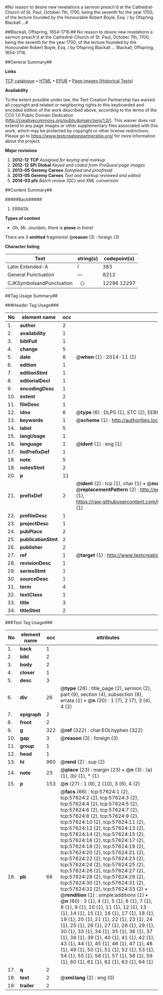 #No reason to desire new revelations a sermon preach'd at the Cathedral-Church of St. Paul, October 7th, 1700, being the seventh for the year 1700, of the lecture founded by the Honourable Robert Boyle, Esq. / by Ofspring Blackall ...#

##Blackall, Offspring, 1654-1716.##
No reason to desire new revelations a sermon preach'd at the Cathedral-Church of St. Paul, October 7th, 1700, being the seventh for the year 1700, of the lecture founded by the Honourable Robert Boyle, Esq. / by Ofspring Blackall ...
Blackall, Offspring, 1654-1716.

##General Summary##

**Links**

[TCP catalogue](http://www.ota.ox.ac.uk/tcp/)  • 
[HTML](http://tei.it.ox.ac.uk/tcp/Texts-HTML/free/A28/A28272.html)  • 
[EPUB](http://tei.it.ox.ac.uk/tcp/Texts-EPUB/free/A28/A28272.epub) • 
[Page images (Historical Texts)](https://historicaltexts.jisc.ac.uk/eebo-12258269e)

**Availability**

To the extent possible under law, the Text Creation Partnership has waived all copyright and related or neighboring rights to this keyboarded and encoded edition of the work described above, according to the terms of the CC0 1.0 Public Domain Dedication (http://creativecommons.org/publicdomain/zero/1.0/). This waiver does not extend to any page images or other supplementary files associated with this work, which may be protected by copyright or other license restrictions. Please go to https://www.textcreationpartnership.org/ for more information about the project.

**Major revisions**

1. __2012-12__ __TCP__ *Assigned for keying and markup*
1. __2012-12__ __SPi Global__ *Keyed and coded from ProQuest page images*
1. __2013-05__ __Geremy Carnes__ *Sampled and proofread*
1. __2013-05__ __Geremy Carnes__ *Text and markup reviewed and edited*
1. __2014-03__ __pfs__ *Batch review (QC) and XML conversion*

##Content Summary##

#####Back#####

1. ERRATA.

**Types of content**

  * Oh, Mr. Jourdain, there is **prose** in there!

There are 3 **omitted** fragments! 
 @__reason__ (3) : foreign (3)

**Character listing**


|Text|string(s)|codepoint(s)|
|---|---|---|
|Latin Extended-A|ſ|383|
|General Punctuation|—|8212|
|CJKSymbolsandPunctuation|〈〉|12296 12297|

##Tag Usage Summary##

###Header Tag Usage###

|No|element name|occ|attributes|
|---|---|---|---|
|1.|__author__|2||
|2.|__availability__|1||
|3.|__biblFull__|1||
|4.|__change__|5||
|5.|__date__|8| @__when__ (1) : 2014-11 (1)|
|6.|__edition__|1||
|7.|__editionStmt__|1||
|8.|__editorialDecl__|1||
|9.|__encodingDesc__|1||
|10.|__extent__|2||
|11.|__fileDesc__|1||
|12.|__idno__|6| @__type__ (6) : DLPS (1), STC (2), EEBO-CITATION (1), OCLC (1), VID (1)|
|13.|__keywords__|1| @__scheme__ (1) : http://authorities.loc.gov/ (1)|
|14.|__label__|5||
|15.|__langUsage__|1||
|16.|__language__|1| @__ident__ (1) : eng (1)|
|17.|__listPrefixDef__|1||
|18.|__note__|5||
|19.|__notesStmt__|2||
|20.|__p__|11||
|21.|__prefixDef__|2| @__ident__ (2) : tcp (1), char (1)  •  @__matchPattern__ (2) : ([0-9\-]+):([0-9IVX]+) (1), (.+) (1)  •  @__replacementPattern__ (2) : http://eebo.chadwyck.com/downloadtiff?vid=$1&page=$2 (1), https://raw.githubusercontent.com/textcreationpartnership/Texts/master/tcpchars.xml#$1 (1)|
|22.|__profileDesc__|1||
|23.|__projectDesc__|1||
|24.|__pubPlace__|2||
|25.|__publicationStmt__|2||
|26.|__publisher__|2||
|27.|__ref__|1| @__target__ (1) : http://www.textcreationpartnership.org/docs/. (1)|
|28.|__revisionDesc__|1||
|29.|__seriesStmt__|1||
|30.|__sourceDesc__|1||
|31.|__term__|4||
|32.|__textClass__|1||
|33.|__title__|3||
|34.|__titleStmt__|2||


###Text Tag Usage###

|No|element name|occ|attributes|
|---|---|---|---|
|1.|__back__|1||
|2.|__bibl__|2||
|3.|__body__|2||
|4.|__closer__|1||
|5.|__desc__|3||
|6.|__div__|26| @__type__ (26) : title_page (2), sermon (2), part (9), section (4), subsection (8), errata (1)  •  @__n__ (20) : 1 (7), 2 (7), 3 (4), 4 (2)|
|7.|__epigraph__|2||
|8.|__front__|2||
|9.|__g__|322| @__ref__ (322) : char:EOLhyphen (322)|
|10.|__gap__|3| @__reason__ (3) : foreign (3)|
|11.|__group__|1||
|12.|__head__|1||
|13.|__hi__|960| @__rend__ (2) : sup (2)|
|14.|__note__|23| @__place__ (23) : margin (23)  •  @__n__ (3) : (a) (1), (b) (1), * (1)|
|15.|__p__|153| @__n__ (27) : 1 (9), 2 (10), 3 (6), 4 (2)|
|16.|__pb__|66| @__facs__ (66) : tcp:57624:1 (2), tcp:57624:2 (2), tcp:57624:3 (2), tcp:57624:4 (2), tcp:57624:5 (2), tcp:57624:6 (2), tcp:57624:7 (2), tcp:57624:8 (2), tcp:57624:9 (2), tcp:57624:10 (2), tcp:57624:11 (2), tcp:57624:12 (2), tcp:57624:13 (2), tcp:57624:14 (2), tcp:57624:15 (2), tcp:57624:16 (2), tcp:57624:17 (2), tcp:57624:18 (2), tcp:57624:19 (2), tcp:57624:20 (2), tcp:57624:21 (2), tcp:57624:22 (2), tcp:57624:23 (2), tcp:57624:24 (2), tcp:57624:25 (2), tcp:57624:26 (2), tcp:57624:27 (2), tcp:57624:28 (2), tcp:57624:29 (2), tcp:57624:30 (2), tcp:57624:31 (2), tcp:57624:32 (2), tcp:57624:33 (2)  •  @__rendition__ (1) : simple:additions (1)  •  @__n__ (60) : 3 (1), 4 (1), 5 (1), 6 (1), 7 (1), 8 (1), 9 (1), 10 (1), 11 (1), 12 (1), 13 (1), 14 (1), 15 (1), 16 (1), 17 (1), 18 (1), 19 (1), 20 (1), 21 (1), 22 (1), 23 (1), 24 (1), 25 (1), 26 (1), 27 (1), 28 (1), 29 (1), 30 (1), 33 (1), 34 (1), 35 (1), 36 (1), 37 (1), 38 (1), 39 (1), 40 (1), 41 (1), 42 (1), 43 (1), 44 (1), 45 (1), 46 (1), 47 (1), 48 (1), 49 (1), 50 (1), 51 (1), 52 (1), 53 (1), 54 (1), 55 (1), 56 (1), 57 (1), 58 (1), 59 (1), 60 (1), 61 (1), 62 (1), 63 (1), 64 (1)|
|17.|__q__|2||
|18.|__text__|2| @__xml:lang__ (2) : eng (0)|
|19.|__trailer__|2||
